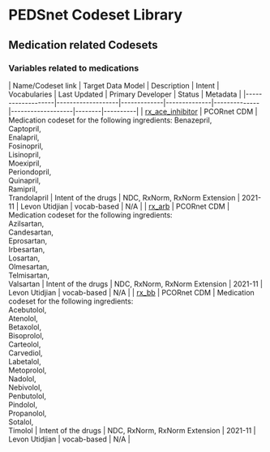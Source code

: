 # PEDSnet Codeset Library

## Medication related Codesets

### Variables related to medications

| Name/Codeset link | Target Data Model | Description | Intent | Vocabularies | Last Updated | Primary Developer | Status | Metadata |
|-------------------|-------------------|-------------|--------------|--------------|-------------------|--------|----------|
| [rx_ace_inhibitor](https://github.com/PRESERVE-Coordinating-Center/preserve_codesets/blob/main/drug/rx_ace_inhibitor.csv) | PCORnet CDM | Medication codeset for the following ingredients: Benazepril,<br>Captopril,<br>Enalapril,<br>Fosinopril,<br>Lisinopril,<br>Moexipril,<br>Periondopril,<br>Quinapril,<br>Ramipril,<br>Trandolapril | Intent of the drugs | NDC, RxNorm, RxNorm Extension | 2021-11 | Levon Utidjian | vocab-based | N/A |
| [rx_arb](https://github.com/PRESERVE-Coordinating-Center/preserve_codesets/blob/main/drug/rx_arb.csv) | PCORnet CDM | Medication codeset for the following ingredients:<br> Azilsartan,<br> Candesartan,<br> Eprosartan,<br> Irbesartan,<br> Losartan,<br> Olmesartan,<br> Telmisartan,<br> Valsartan | Intent of the drugs | NDC, RxNorm, RxNorm Extension | 2021-11 | Levon Utidjian | vocab-based | N/A |
| [rx_bb](https://github.com/PRESERVE-Coordinating-Center/preserve_codesets/blob/main/drug/rx_bb.csv) | PCORnet CDM | Medication codeset for the following ingredients:<br> Acebutolol,<br> Atenolol,<br> Betaxolol,<br>Bisoprolol,<br> Carteolol,<br> Carvediol,<br> Labetalol,<br> Metoprolol,<br> Nadolol,<br> Nebivolol,<br> Penbutolol,<br> Pindolol,<br> Propanolol,<br> Sotalol,<br> Timolol | Intent of the drugs | NDC, RxNorm, RxNorm Extension | 2021-11 | Levon Utidjian | vocab-based | N/A |
